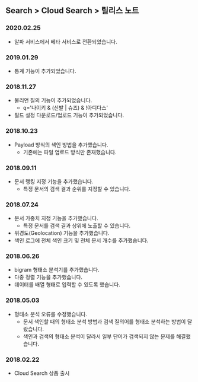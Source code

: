 ## Search > Cloud Search > 릴리스 노트

### 2020.02.25
* 알파 서비스에서 베타 서비스로 전환되었습니다.

### 2019.01.29
* 통계 기능이 추가되었습니다.

### 2018.11.27
* 불리언 질의 기능이 추가되었습니다.
    * q='나이키 & (신발 | 슈즈) & !아디다스'
* 필드 설정 다운로드/업로드 기능이 추가되었습니다.

### 2018.10.23
* Payload 방식의 색인 방법을 추가했습니다.
    * 기존에는 파일 업로드 방식만 존재했습니다.

### 2018.09.11
* 문서 랭킹 지정 기능을 추가했습니다.
    * 특정 문서의 검색 결과 순위를 지정할 수 있습니다.

### 2018.07.24
* 문서 가중치 지정 기능을 추가했습니다.
    * 특정 문서를 검색 결과 상위에 노출할 수 있습니다.
* 위경도(Geolocation) 기능을 추가했습니다.
* 색인 로그에 전체 색인 크기 및 전체 문서 개수를 추가했습니다.

### 2018.06.26
* bigram 형태소 분석기를 추가했습니다.
* 다중 정렬 기능을 추가했습니다.
* 데이터를 배열 형태로 입력할 수 있도록 했습니다.

### 2018.05.03
* 형태소 분석 오류를 수정했습니다.
    * 문서 색인할 때의 형태소 분석 방법과 검색 질의어를 형태소 분석하는 방법이 달랐습니다.
    * 색인과 검색의 형태소 분석이 달라서 일부 단어가 검색되지 않는 문제를 해결했습니다.

### 2018.02.22
* Cloud Search 상품 출시
